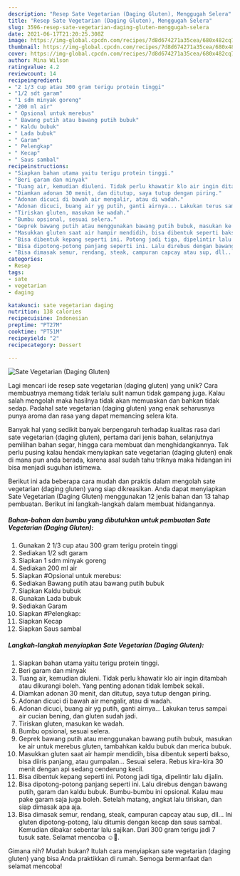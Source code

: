 ```yaml
---
description: "Resep Sate Vegetarian (Daging Gluten), Menggugah Selera"
title: "Resep Sate Vegetarian (Daging Gluten), Menggugah Selera"
slug: 3596-resep-sate-vegetarian-daging-gluten-menggugah-selera
date: 2021-06-17T21:20:25.308Z
image: https://img-global.cpcdn.com/recipes/7d8d674271a35cea/680x482cq70/sate-vegetarian-daging-gluten-foto-resep-utama.jpg
thumbnail: https://img-global.cpcdn.com/recipes/7d8d674271a35cea/680x482cq70/sate-vegetarian-daging-gluten-foto-resep-utama.jpg
cover: https://img-global.cpcdn.com/recipes/7d8d674271a35cea/680x482cq70/sate-vegetarian-daging-gluten-foto-resep-utama.jpg
author: Mina Wilson
ratingvalue: 4.2
reviewcount: 14
recipeingredient:
- "2 1/3 cup atau 300 gram terigu protein tinggi"
- "1/2 sdt garam"
- "1 sdm minyak goreng"
- "200 ml air"
- " Opsional untuk merebus"
- " Bawang putih atau bawang putih bubuk"
- " Kaldu bubuk"
- " Lada bubuk"
- " Garam"
- " Pelengkap"
- " Kecap"
- " Saus sambal"
recipeinstructions:
- "Siapkan bahan utama yaitu terigu protein tinggi."
- "Beri garam dan minyak"
- "Tuang air, kemudian diuleni. Tidak perlu khawatir klo air ingin ditambah atau dikurangi boleh. Yang penting adonan tidak lembek sekali."
- "Diamkan adonan 30 menit, dan ditutup, saya tutup dengan piring."
- "Adonan dicuci di bawah air mengalir, atau di wadah."
- "Adonan dicuci, buang air yg putih, ganti airnya... Lakukan terus sampai air cucian bening, dan gluten sudah jadi."
- "Tiriskan gluten, masukan ke wadah."
- "Bumbu opsional, sesuai selera."
- "Geprek bawang putih atau menggunakan bawang putih bubuk, masukan ke air untuk merebus gluten, tambahkan kaldu bubuk dan merica bubuk."
- "Masukkan gluten saat air hampir mendidih, bisa dibentuk seperti bakso, bisa diiris panjang, atau gumpalan... Sesuai selera. Rebus kira-kira 30 menit dengan api sedang cenderung kecil."
- "Bisa dibentuk kepang seperti ini. Potong jadi tiga, dipelintir lalu dijalin."
- "Bisa dipotong-potong panjang seperti ini. Lalu direbus dengan bawang putih, garam dan kaldu bubuk. Bumbu-bumbu ini opsional. Kalau mau pake garam saja juga boleh. Setelah matang, angkat lalu tiriskan, dan siap dimasak apa aja."
- "Bisa dimasak semur, rendang, steak, campuran capcay atau sup, dll... Ini gluten dipotong-potong, lalu ditumis dengan kecap dan saus sambal. Kemudian dibakar sebentar lalu sajikan. Dari 300 gram terigu jadi 7 tusuk sate. Selamat mencoba ☺🙏."
categories:
- Resep
tags:
- sate
- vegetarian
- daging

katakunci: sate vegetarian daging 
nutrition: 138 calories
recipecuisine: Indonesian
preptime: "PT27M"
cooktime: "PT51M"
recipeyield: "2"
recipecategory: Dessert

---
```



![Sate Vegetarian (Daging Gluten)](https://img-global.cpcdn.com/recipes/7d8d674271a35cea/680x482cq70/sate-vegetarian-daging-gluten-foto-resep-utama.jpg)

Lagi mencari ide resep sate vegetarian (daging gluten) yang unik? Cara membuatnya memang tidak terlalu sulit namun tidak gampang juga. Kalau salah mengolah maka hasilnya tidak akan memuaskan dan bahkan tidak sedap. Padahal sate vegetarian (daging gluten) yang enak seharusnya punya aroma dan rasa yang dapat memancing selera kita.

Banyak hal yang sedikit banyak berpengaruh terhadap kualitas rasa dari sate vegetarian (daging gluten), pertama dari jenis bahan, selanjutnya pemilihan bahan segar, hingga cara membuat dan menghidangkannya. Tak perlu pusing kalau hendak menyiapkan sate vegetarian (daging gluten) enak di mana pun anda berada, karena asal sudah tahu triknya maka hidangan ini bisa menjadi suguhan istimewa.




Berikut ini ada beberapa cara mudah dan praktis dalam mengolah sate vegetarian (daging gluten) yang siap dikreasikan. Anda dapat menyiapkan Sate Vegetarian (Daging Gluten) menggunakan 12 jenis bahan dan 13 tahap pembuatan. Berikut ini langkah-langkah dalam membuat hidangannya.

<!--inarticleads1-->

##### Bahan-bahan dan bumbu yang dibutuhkan untuk pembuatan Sate Vegetarian (Daging Gluten):

1. Gunakan 2 1/3 cup atau 300 gram terigu protein tinggi
1. Sediakan 1/2 sdt garam
1. Siapkan 1 sdm minyak goreng
1. Sediakan 200 ml air
1. Siapkan  #Opsional untuk merebus:
1. Sediakan  Bawang putih atau bawang putih bubuk
1. Siapkan  Kaldu bubuk
1. Gunakan  Lada bubuk
1. Sediakan  Garam
1. Siapkan  #Pelengkap:
1. Siapkan  Kecap
1. Siapkan  Saus sambal




<!--inarticleads2-->

##### Langkah-langkah menyiapkan Sate Vegetarian (Daging Gluten):

1. Siapkan bahan utama yaitu terigu protein tinggi.
1. Beri garam dan minyak
1. Tuang air, kemudian diuleni. Tidak perlu khawatir klo air ingin ditambah atau dikurangi boleh. Yang penting adonan tidak lembek sekali.
1. Diamkan adonan 30 menit, dan ditutup, saya tutup dengan piring.
1. Adonan dicuci di bawah air mengalir, atau di wadah.
1. Adonan dicuci, buang air yg putih, ganti airnya... Lakukan terus sampai air cucian bening, dan gluten sudah jadi.
1. Tiriskan gluten, masukan ke wadah.
1. Bumbu opsional, sesuai selera.
1. Geprek bawang putih atau menggunakan bawang putih bubuk, masukan ke air untuk merebus gluten, tambahkan kaldu bubuk dan merica bubuk.
1. Masukkan gluten saat air hampir mendidih, bisa dibentuk seperti bakso, bisa diiris panjang, atau gumpalan... Sesuai selera. Rebus kira-kira 30 menit dengan api sedang cenderung kecil.
1. Bisa dibentuk kepang seperti ini. Potong jadi tiga, dipelintir lalu dijalin.
1. Bisa dipotong-potong panjang seperti ini. Lalu direbus dengan bawang putih, garam dan kaldu bubuk. Bumbu-bumbu ini opsional. Kalau mau pake garam saja juga boleh. Setelah matang, angkat lalu tiriskan, dan siap dimasak apa aja.
1. Bisa dimasak semur, rendang, steak, campuran capcay atau sup, dll... Ini gluten dipotong-potong, lalu ditumis dengan kecap dan saus sambal. Kemudian dibakar sebentar lalu sajikan. Dari 300 gram terigu jadi 7 tusuk sate. Selamat mencoba ☺🙏.




Gimana nih? Mudah bukan? Itulah cara menyiapkan sate vegetarian (daging gluten) yang bisa Anda praktikkan di rumah. Semoga bermanfaat dan selamat mencoba!
